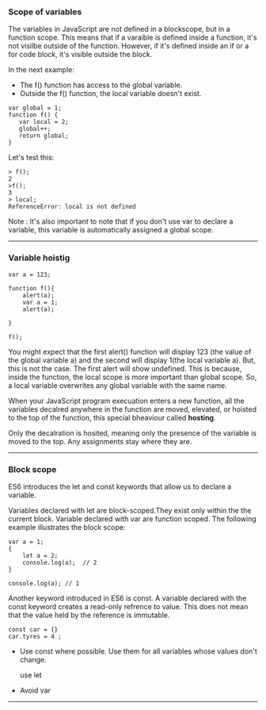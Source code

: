 ### Scope of variables
 The variables in JavaScript are not defined in a blockscope, but in a function scope. This means that if a varaible is defined inside a function, it's not visilbe outside of the function. However, if it's defined inside an if or a for code block, it's visible outside the block. 

 In the next example:
 + The f() function has access to the global variable.
 + Outside the f() function, the local variable doesn't exist.  

 ```
var global = 1;
function f() {
    var local = 2;
    global++;
    return global;
} 
```
Let's test this:
```
> f();
2
>f();
3
> local;
ReferenceError: local is not defined
```

Note :
It's also important to note that if you don't use var to declare a variable, this variable is automatically assigned a global scope.

---

### Variable hoistig

```
var a = 123;

function f(){
    alert(a);
    var a = 1;
    alert(a);

}

f();
```

You might expect that the first alert() function will display 123 (the value of the global variable a) and the second will display 1(the local variable a). But, this is not the case. The first alert will show undefined. This is because, inside the function, the local scope is more important than global scope. So, a local variable overwrites any global variable with the same name.

When your JavaScript program execuation enters a new function, all the variables decalred anywhere in the function are moved, elevated, or hoisted to the top of the function, this special bheaviour called **hosting**.

Only the decalration is hosited, meaning only the presence of the variable is moved to the top. Any assignments stay where they are.

---

### Block scope 

ES6 introduces the let and const keywords that allow us to declare a variable.

Variables declared with let are block-scoped.They exist only within the the current block. Variable declared with var are function scoped. The following example illustrates the block scope:

```
var a = 1;
{
    let a = 2;
    console.log(a);  // 2
}

console.log(a); // 1
```

Another keyword introduced in ES6  is const. A variable declared with the const keyword creates a read-only refrence to value. This does not mean that the value held by the reference is immutable. 

```
const car = {}
car.tyres = 4 ;

```
+ Use const where possible. Use them for all variables whose values don't change. 


  use  let

+ Avoid var


---




